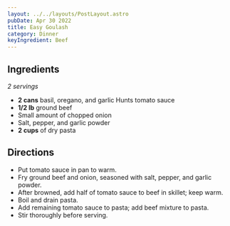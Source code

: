 ```yaml
---
layout: ../../layouts/PostLayout.astro
pubDate: Apr 30 2022
title: Easy Goulash
category: Dinner
keyIngredient: Beef
---
```

## Ingredients
*2 servings*
- **2 cans** basil, oregano, and garlic Hunts tomato sauce
- **1/2 lb** ground beef
- Small amount of chopped onion
- Salt, pepper, and garlic powder
- **2 cups** of dry pasta

## Directions
- Put tomato sauce in pan to warm.
- Fry ground beef and onion, seasoned with salt, pepper, and garlic powder.
- After browned, add half of tomato sauce to beef in skillet; keep warm.
- Boil and drain pasta.
- Add remaining tomato sauce to pasta; add beef mixture to pasta.
- Stir thoroughly before serving.
